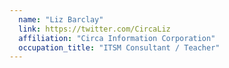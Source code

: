 ```yaml
---
  name: "Liz Barclay"
  link: https://twitter.com/CircaLiz
  affiliation: "Circa Information Corporation"
  occupation_title: "ITSM Consultant / Teacher"
---
```

